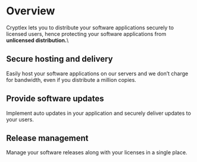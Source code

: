 # Overview

Cryptlex lets you to distribute your software applications securely to licensed users, hence protecting your software applications from **unlicensed distribution.**\


## **Secure hosting and delivery**

Easily host your software applications on our servers and we don’t charge for bandwidth, even if you distribute a million copies.

## **Provide software updates**

Implement auto updates in your application and securely deliver updates to your users.

## **Release management**

Manage your software releases along with your licenses in a single place.
